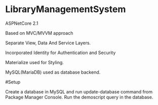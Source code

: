 # LibraryManagementSystem
ASPNetCore 2.1

Based on MVC/MVVM approach

Separate View, Data And Service Layers.

Incorporated Identity for Authentication and Security

Materialize used for Styling.

MySQL(MariaDB) used as database backend.

#Setup

Create a database in MySQL and run update-database command from Package Manager Console. Run the demoscript query in the database.
